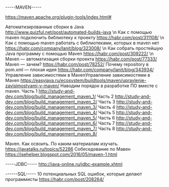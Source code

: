 -----MAVEN-----

https://maven.apache.org/plugin-tools/index.html#

Автоматизированные сборки в Java http://www.quizful.net/post/automated-builds-java \n
Как с помощью maven подключить библиотеку к проекту https://habr.com/post/311108/ \n
Как с помощью maven работать с библиотеками, которых в maven нет https://habr.com/company/lanit/blog/323008/ \n
Как собрать простейшую Java программу с помощью Maven https://habr.com/post/309222/ \n
Maven — автоматизация сборки проекта https://habr.com/post/77333/
Maven — зачем? https://habr.com/post/78252/
Почему repository в pom.xml — плохая идея https://habr.com/company/lanit/blog/343934/
Управление зависимостями в MavenУправление зависимостями в Maven https://easyjava.ru/ecosystem/buildtools/maven/upravlenie-zavisimostyami-v-maven/
Наводим порядок в разработке ПО вместе с maven.
Часть 1 http://study-and-dev.com/blog/build_management_maven_1/
Часть 2 http://study-and-dev.com/blog/build_management_maven_2/
Часть 3 http://study-and-dev.com/blog/build_management_maven_3/
Часть 4 http://study-and-dev.com/blog/build_management_maven_4/
Часть 5 http://study-and-dev.com/blog/build_management_maven_5/
Часть 6 http://study-and-dev.com/blog/build_management_maven_6/
Часть 7 http://study-and-dev.com/blog/build_management_maven_7/
Часть 8 http://study-and-dev.com/blog/build_management_maven_8/

Maven. Как освоить. По каким материалам изучать. https://javatalks.ru/topics/52286
Собеседование по Мавен https://jsehelper.blogspot.com/2016/05/maven-1.html


-----JDBC-----
http://java-online.ru/jdbc-example.xhtml



------SQL-----
10 потенциальных SQL ошибок, которые делают программисты
https://habr.com/post/208264/
